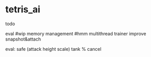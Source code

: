 # tetris_ai
 
todo

eval #wip
memory management #hmm
multithread
trainer
improve snapshot&attach




eval:
safe (attack height scale)
tank % cancel
